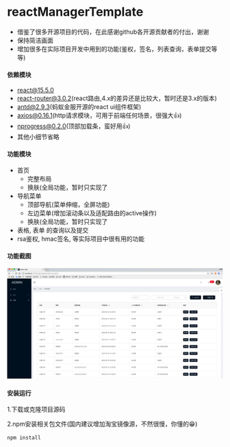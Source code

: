 # reactManagerTemplate
* 借鉴了很多开源项目的代码，在此感谢github各开源贡献者的付出，谢谢
* 保持简洁画面
* 增加很多在实际项目开发中用到的功能(鉴权，签名，列表查询，表单提交等等)

#### 依赖模块
* react@15.5.0
* react-router@3.0.2(react路由,4.x的差异还是比较大，暂时还是3.x的版本)
* antd@2.9.3(蚂蚁金服开源的react ui组件框架)
* axios@0.16.1(http请求模块，可用于前端任何场景，很强大👍)
* nprogress@0.2.0(顶部加载条，蛮好用👍)
* 其他小细节省略
####

#### 功能模块
* 首页
  * 完整布局
  * 换肤(全局功能，暂时只实现了
* 导航菜单  
  * 顶部导航(菜单伸缩，全屏功能)
  * 左边菜单(增加滚动条以及适配路由的active操作)
  * 换肤(全局功能，暂时只实现了
* 表格, 表单 的查询以及提交
* rsa鉴权, hmac签名, 等实际项目中很有用的功能
####

#### 功能截图
![look](https://github.com/zommage/reactManagerTemplate/blob/master/src/style/imgs/snip1.png)
####

#### 安装运行
1.下载或克隆项目源码

2.npm安装相关包文件(国内建议增加淘宝镜像源，不然很慢，你懂的😁)
```
npm install
```
####
